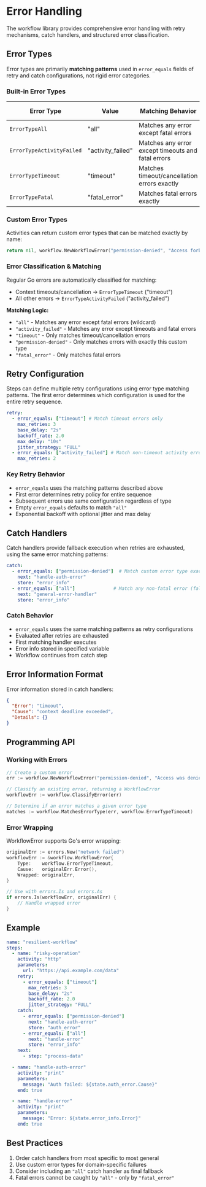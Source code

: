 # Error Handling

The workflow library provides comprehensive error handling with retry
mechanisms, catch handlers, and structured error classification.

## Error Types

Error types are primarily **matching patterns** used in `error_equals` fields of
retry and catch configurations, not rigid error categories.

### Built-in Error Types

| Error Type | Value | Matching Behavior | Retry Eligible |
|-----------|-------|-------------------|----------------|
| `ErrorTypeAll` | "all" | Matches any error except fatal errors | Yes |
| `ErrorTypeActivityFailed` | "activity_failed" | Matches any error except timeouts and fatal errors | Yes |
| `ErrorTypeTimeout` | "timeout" | Matches timeout/cancellation errors exactly | Yes |
| `ErrorTypeFatal` | "fatal_error" | Matches fatal errors exactly | No |

### Custom Error Types

Activities can return custom error types that can be matched exactly by name:

```go
return nil, workflow.NewWorkflowError("permission-denied", "Access forbidden")
```

### Error Classification & Matching

Regular Go errors are automatically classified for matching:

- Context timeouts/cancellation → `ErrorTypeTimeout` ("timeout")
- All other errors → `ErrorTypeActivityFailed` ("activity_failed")

**Matching Logic:**

- `"all"` - Matches any error except fatal errors (wildcard)
- `"activity_failed"` - Matches any error except timeouts and fatal errors  
- `"timeout"` - Only matches timeout/cancellation errors
- `"permission-denied"` - Only matches errors with exactly this custom type
- `"fatal_error"` - Only matches fatal errors

## Retry Configuration

Steps can define multiple retry configurations using error type matching
patterns. The first error determines which configuration is used for the entire
retry sequence.

```yaml
retry:
  - error_equals: ["timeout"] # Match timeout errors only
    max_retries: 3
    base_delay: "2s"
    backoff_rate: 2.0
    max_delay: "10s"
    jitter_strategy: "FULL"
  - error_equals: ["activity_failed"] # Match non-timeout activity errors
    max_retries: 2
```

### Key Retry Behavior

- `error_equals` uses the matching patterns described above
- First error determines retry policy for entire sequence
- Subsequent errors use same configuration regardless of type
- Empty `error_equals` defaults to match `"all"`
- Exponential backoff with optional jitter and max delay

## Catch Handlers

Catch handlers provide fallback execution when retries are exhausted, using the
same error matching patterns:

```yaml
catch:
  - error_equals: ["permission-denied"]  # Match custom error type exactly
    next: "handle-auth-error"
    store: "error_info"
  - error_equals: ["all"]              # Match any non-fatal error (fallback)
    next: "general-error-handler"  
    store: "error_info"
```

### Catch Behavior

- `error_equals` uses the same matching patterns as retry configurations
- Evaluated after retries are exhausted
- First matching handler executes
- Error info stored in specified variable
- Workflow continues from catch step

## Error Information Format

Error information stored in catch handlers:

```json
{
  "Error": "timeout",
  "Cause": "context deadline exceeded", 
  "Details": {}
}
```

## Programming API

### Working with Errors

```go
// Create a custom error
err := workflow.NewWorkflowError("permission-denied", "Access was denied")

// Classify an existing error, returning a WorkflowError
workflowErr := workflow.ClassifyError(err)

// Determine if an error matches a given error type
matches := workflow.MatchesErrorType(err, workflow.ErrorTypeTimeout)
```

### Error Wrapping

WorkflowError supports Go's error wrapping:

```go
originalErr := errors.New("network failed")
workflowErr := &workflow.WorkflowError{
    Type:    workflow.ErrorTypeTimeout,
    Cause:   originalErr.Error(),
    Wrapped: originalErr,
}

// Use with errors.Is and errors.As
if errors.Is(workflowErr, originalErr) {
    // Handle wrapped error
}
```

## Example

```yaml
name: "resilient-workflow"
steps:
  - name: "risky-operation"
    activity: "http"
    parameters:
      url: "https://api.example.com/data"
    retry:
      - error_equals: ["timeout"]
        max_retries: 3
        base_delay: "2s"
        backoff_rate: 2.0
        jitter_strategy: "FULL"
    catch:
      - error_equals: ["permission-denied"] 
        next: "handle-auth-error"
        store: "auth_error"
      - error_equals: ["all"]
        next: "handle-error"
        store: "error_info"
    next:
      - step: "process-data"

  - name: "handle-auth-error"
    activity: "print"
    parameters:
      message: "Auth failed: ${state.auth_error.Cause}"
    end: true

  - name: "handle-error"
    activity: "print" 
    parameters:
      message: "Error: ${state.error_info.Error}"
    end: true
```

## Best Practices

1. Order catch handlers from most specific to most general
2. Use custom error types for domain-specific failures
3. Consider including an `"all"` catch handler as final fallback
4. Fatal errors cannot be caught by `"all"` - only by `"fatal_error"` 
